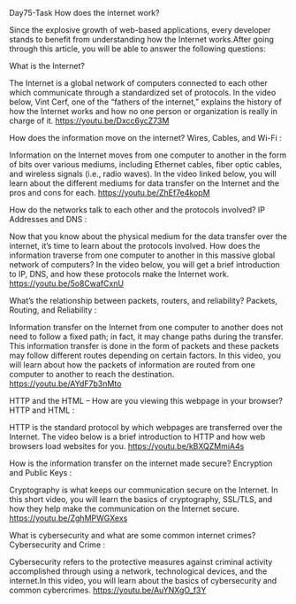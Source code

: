  Day75-Task  How does the internet work?

Since the explosive growth of web-based applications, every developer stands to benefit from understanding how the Internet works.After going through this article, you will be able to answer the following questions: 

What is the Internet?

The Internet is a global network of computers connected to each other which communicate through a standardized set of protocols.
In the video below, Vint Cerf, one of the “fathers of the internet,” explains the history of how the Internet works and how no one person or organization is really in charge of it.
https://youtu.be/Dxcc6ycZ73M

How does the information move on the internet?
Wires, Cables, and Wi-Fi :

Information on the Internet moves from one computer to another in the form of bits over various mediums, including Ethernet cables, fiber optic cables, and wireless signals (i.e., radio waves).
In the video linked below, you will learn about the different mediums for data transfer on the Internet and the pros and cons for each.
https://youtu.be/ZhEf7e4kopM


How do the networks talk to each other and the protocols involved?
IP Addresses and DNS :

Now that you know about the physical medium for the data transfer over the internet, it’s time to learn about the protocols involved. How does the information traverse from one computer to another in this massive global network of computers?
In the video below, you will get a brief introduction to IP, DNS, and how these protocols make the Internet work.
https://youtu.be/5o8CwafCxnU


What’s the relationship between packets, routers, and reliability?
Packets, Routing, and Reliability :

Information transfer on the Internet from one computer to another does not need to follow a fixed path; in fact, it may change paths during the transfer. This information transfer is done in the form of packets and these packets may follow different routes depending on certain factors.
In this video, you will learn about how the packets of information are routed from one computer to another to reach the destination.
https://youtu.be/AYdF7b3nMto


HTTP and the HTML – How are you viewing this webpage in your browser?
HTTP and HTML :

HTTP is the standard protocol by which webpages are transferred over the Internet. The video below is a brief introduction to HTTP and how web browsers load websites for you.
https://youtu.be/kBXQZMmiA4s


How is the information transfer on the internet made secure?
Encryption and Public Keys :

Cryptography is what keeps our communication secure on the Internet. In this short video, you will learn the basics of cryptography, SSL/TLS, and how they help make the communication on the Internet secure.
https://youtu.be/ZghMPWGXexs


What is cybersecurity and what are some common internet crimes?
Cybersecurity and Crime :

Cybersecurity refers to the protective measures against criminal activity accomplished through using a network, technological devices, and the internet.In this video, you will learn about the basics of cybersecurity and common cybercrimes.
https://youtu.be/AuYNXgO_f3Y


